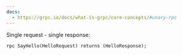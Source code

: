 ```yaml
---
docs:
  - https://grpc.io/docs/what-is-grpc/core-concepts/#unary-rpc
---
```

Single request - single response:

```protobuf
rpc SayHello(HelloRequest) returns (HelloResponse);
```